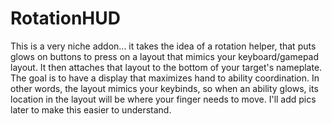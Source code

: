 # RotationHUD

This is a very niche addon... it takes the idea of a rotation helper, that puts glows on buttons to press on a layout that mimics your keyboard/gamepad layout. 
It then attaches that layout to the bottom of your target's nameplate. The goal is to have a display that maximizes hand to ability coordination. In other words, 
the layout mimics your keybinds, so when an ability glows, its location in the layout will be where your finger needs to move. I'll add pics later to make this
easier to understand. 

